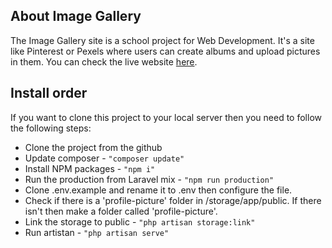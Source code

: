 ## About Image Gallery

The Image Gallery site is a school project for Web Development. It's a site like Pinterest or Pexels where users can create albums and upload pictures in them. You can check the live website [here](https://imagegallery.stijnlingmont.nl/).


## Install order
If you want to clone this project to your local server then you need to follow the following steps:

- Clone the project from the github
- Update composer - ``` "composer update" ```
- Install NPM packages - ``` "npm i" ```
- Run the production from Laravel mix - ``` "npm run production" ```
- Clone .env.example and rename it to .env then configure the file.
- Check if there is a 'profile-picture' folder in /storage/app/public. If there isn't then make a folder called 'profile-picture'.
- Link the storage to public - ``` "php artisan storage:link" ```
- Run artistan - ``` "php artisan serve" ```
